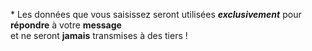 \* Les données que vous saisissez seront utilisées **_exclusivement_** pour **répondre** à votre **message**  
et ne seront **jamais** transmises à des tiers !
